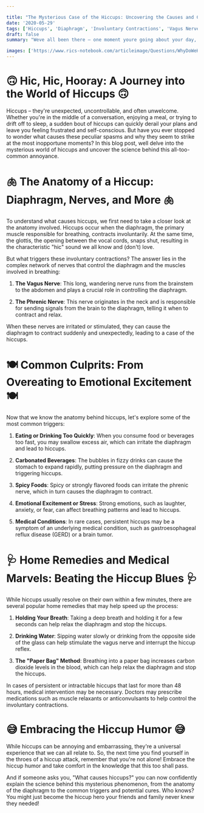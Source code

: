```yaml
---

title: "The Mysterious Case of the Hiccups: Uncovering the Causes and Cures"
date: '2020-05-29'
tags: ['Hiccups', 'Diaphragm', 'Involuntary Contractions', 'Vagus Nerve', 'Phrenic Nerve','Questions']
draft: false
summary: "Weve all been there – one moment youre going about your day, and the next, youre caught in the grip of a relentless case of the hiccups. But what exactly causes these annoying, involuntary contractions, and how can we make them stop? In this blog post, we investigate the mysterious case of the hiccups and explore the science behind this common yet perplexing phenomenon."

images: ['https://www.rics-notebook.com/articleimage/Questions/WhyDoWeHiccup.webp']
---
```


# 🙃 Hic, Hic, Hooray: A Journey into the World of Hiccups 🙃

Hiccups – they're unexpected, uncontrollable, and often unwelcome. Whether you're in the middle of a conversation, enjoying a meal, or trying to drift off to sleep, a sudden bout of hiccups can quickly derail your plans and leave you feeling frustrated and self-conscious. But have you ever stopped to wonder what causes these peculiar spasms and why they seem to strike at the most inopportune moments? In this blog post, well delve into the mysterious world of hiccups and uncover the science behind this all-too-common annoyance.

# 🫁 The Anatomy of a Hiccup: Diaphragm, Nerves, and More 🫁

To understand what causes hiccups, we first need to take a closer look at the anatomy involved. Hiccups occur when the diaphragm, the primary muscle responsible for breathing, contracts involuntarily. At the same time, the glottis, the opening between the vocal cords, snaps shut, resulting in the characteristic "hic" sound we all know and (don't) love.

But what triggers these involuntary contractions? The answer lies in the complex network of nerves that control the diaphragm and the muscles involved in breathing:

1. **The Vagus Nerve**: This long, wandering nerve runs from the brainstem to the abdomen and plays a crucial role in controlling the diaphragm.

2. **The Phrenic Nerve**: This nerve originates in the neck and is responsible for sending signals from the brain to the diaphragm, telling it when to contract and relax.

When these nerves are irritated or stimulated, they can cause the diaphragm to contract suddenly and unexpectedly, leading to a case of the hiccups.

# 🍽️ Common Culprits: From Overeating to Emotional Excitement 🍽️

Now that we know the anatomy behind hiccups, let's explore some of the most common triggers:

1. **Eating or Drinking Too Quickly**: When you consume food or beverages too fast, you may swallow excess air, which can irritate the diaphragm and lead to hiccups.

2. **Carbonated Beverages**: The bubbles in fizzy drinks can cause the stomach to expand rapidly, putting pressure on the diaphragm and triggering hiccups.

3. **Spicy Foods**: Spicy or strongly flavored foods can irritate the phrenic nerve, which in turn causes the diaphragm to contract.

4. **Emotional Excitement or Stress**: Strong emotions, such as laughter, anxiety, or fear, can affect breathing patterns and lead to hiccups.

5. **Medical Conditions**: In rare cases, persistent hiccups may be a symptom of an underlying medical condition, such as gastroesophageal reflux disease (GERD) or a brain tumor.

# 🩺 Home Remedies and Medical Marvels: Beating the Hiccup Blues 🩺

While hiccups usually resolve on their own within a few minutes, there are several popular home remedies that may help speed up the process:

1. **Holding Your Breath**: Taking a deep breath and holding it for a few seconds can help relax the diaphragm and stop the hiccups.

2. **Drinking Water**: Sipping water slowly or drinking from the opposite side of the glass can help stimulate the vagus nerve and interrupt the hiccup reflex.

3. **The "Paper Bag" Method**: Breathing into a paper bag increases carbon dioxide levels in the blood, which can help relax the diaphragm and stop the hiccups.

In cases of persistent or intractable hiccups that last for more than 48 hours, medical intervention may be necessary. Doctors may prescribe medications such as muscle relaxants or anticonvulsants to help control the involuntary contractions.

# 😅 Embracing the Hiccup Humor 😅

While hiccups can be annoying and embarrassing, they're a universal experience that we can all relate to. So, the next time you find yourself in the throes of a hiccup attack, remember that you're not alone! Embrace the hiccup humor and take comfort in the knowledge that this too shall pass.

And if someone asks you, "What causes hiccups?" you can now confidently explain the science behind this mysterious phenomenon, from the anatomy of the diaphragm to the common triggers and potential cures. Who knows? You might just become the hiccup hero your friends and family never knew they needed!
